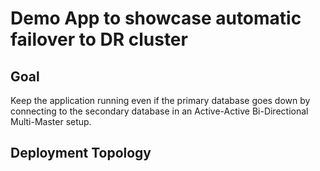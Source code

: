 # Demo App to showcase automatic failover to DR cluster 
## Goal
Keep the application running even if the primary database goes down by connecting to the secondary database in an Active-Active Bi-Directional Multi-Master setup.

## Deployment Topology


